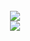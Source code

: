 <br>
<div align="center">
  <picture>
    <source 
      srcset="https://github-readme-stats.vercel.app/api?username=sle3pyy&show_icons=true&include_all_commits=true&count_private=true&theme=dark"
      media="(prefers-color-scheme: dark)"
    />
    <source
      srcset="https://github-readme-stats.vercel.app/api?username=IX-0&show_icons=true&include_all_commits=true&count_private=true"
      media="(prefers-color-scheme: light), (prefers-color-scheme: no-preference)"
    />
    <img src="https://github-readme-stats.vercel.app/api?username=IX-0&show_icons=true&include_all_commits=true&count_private=true" />
  </picture>
</div>  
<div align="center">
  <picture height="150em">
    <source 
      srcset="https://github-readme-stats.vercel.app/api/top-langs/?username=IX-0&layout=compact&langs_count=8&theme=dark"
      media="(prefers-color-scheme: dark)"
    />
    <source
      srcset="https://github-readme-stats.vercel.app/api/top-langs/?username=IX-0&layout=compact&langs_count=8"
      media="(prefers-color-scheme: light), (prefers-color-scheme: no-preference)"
    />
    <img src="https://github-readme-stats.vercel.app/api/top-langs/?username=IX-0&layout=compact&langs_count=8" />
  </picture>
</div>
  
<div align="center">
<br>
<!--
**IX-0/Igor** is a ✨ _special_ ✨ repository because its `README.md` (this file) appears on your GitHub profile.

Here are some ideas to get you started:

- 🔭 I’m currently working on ...
- 🌱 I’m currently learning ...
- 👯 I’m looking to collaborate on ...
- 🤔 I’m looking for help with ...
- 💬 Ask me about ...
- 📫 How to reach me: ...
- 😄 Pronouns: ...
- ⚡ Fun fact: ...
-->
